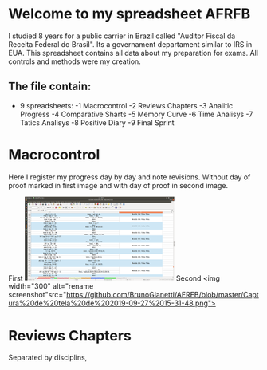 # Welcome to my spreadsheet AFRFB

I studied 8 years for a public carrier in Brazil called "Auditor Fiscal da Receita Federal do Brasil". Its a governament departament similar to IRS in EUA. This spreadsheet contains all data about my preparation for exams. All controls and methods were my creation.

## The file contain:

- 9 spreadsheets:
      -1 Macrocontrol
      -2 Reviews Chapters
      -3 Analitic Progress
      -4 Comparative Sharts
      -5 Memory Curve
      -6 Time Analisys
      -7 Tatics Analisys
      -8 Positive Diary
      -9 Final Sprint
 
# Macrocontrol

Here I register my progress day by day and note revisions. Without day of proof marked in first image and with day of proof in second image.

First
<img width="300" alt="rename screenshot" src="https://github.com/BrunoGianetti/AFRFB/blob/master/Captura%20de%20tela%20de%202019-09-27%2015-31-07.png">
Second
<img width="300" alt="rename screenshot"src="https://github.com/BrunoGianetti/AFRFB/blob/master/Captura%20de%20tela%20de%202019-09-27%2015-31-48.png">

# Reviews Chapters

Separated by disciplins, 
